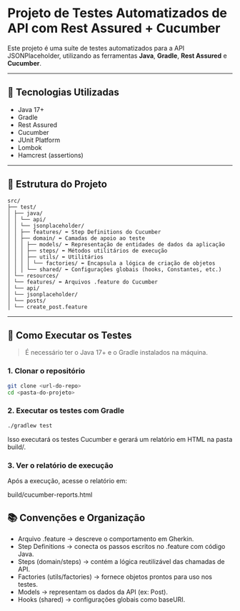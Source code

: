 # Projeto de Testes Automatizados de API com Rest Assured + Cucumber

Este projeto é uma suíte de testes automatizados para a API JSONPlaceholder, utilizando as ferramentas **Java**, **Gradle**, **Rest Assured** e **Cucumber**.

---

## 🔧 Tecnologias Utilizadas
- Java 17+
- Gradle
- Rest Assured
- Cucumber
- JUnit Platform
- Lombok
- Hamcrest (assertions)
---

## 📁 Estrutura do Projeto
```
src/
├── test/
│ ├── java/
│ │ └── api/
│ │ └── jsonplaceholder/
│ │ ├── features/ ⬅️ Step Definitions do Cucumber
│ │ ├── domain/ ⬅️ Camadas de apoio ao teste
│ │ │ ├── models/ ⬅️ Representação de entidades de dados da aplicação
│ │ │ ├── steps/ ⬅️ Métodos utilitários de execução 
│ │ │ ├── utils/ ⬅️ Utilitários
│ │ │ │ └── factories/ ⬅️ Encapsula a lógica de criação de objetos
│ │ │ └── shared/ ⬅️ Configurações globais (hooks, Constantes, etc.)
│ └── resources/
│ └── features/ ⬅️ Arquivos .feature do Cucumber
│ └── api/
│ └── jsonplaceholder/
│ └── posts/
│ └── create_post.feature
```

---

## 🚀 Como Executar os Testes

> É necessário ter o Java 17+ e o Gradle instalados na máquina.

### 1. Clonar o repositório

```bash
git clone <url-do-repo>
cd <pasta-do-projeto>
```
### 2. Executar os testes com Gradle
```bash
./gradlew test
```

Isso executará os testes Cucumber e gerará um relatório em HTML na pasta build/.

### 3. Ver o relatório de execução

Após a execução, acesse o relatório em:

build/cucumber-reports.html

## 📚 Convenções e Organização
- Arquivo .feature → descreve o comportamento em Gherkin.
- Step Definitions → conecta os passos escritos no .feature com código Java.
- Steps (domain/steps) → contém a lógica reutilizável das chamadas de API.
- Factories (utils/factories) → fornece objetos prontos para uso nos testes.
- Models → representam os dados da API (ex: Post).
- Hooks (shared) → configurações globais como baseURI.